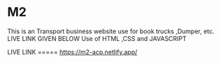 # M2
This is an Transport business website use for book trucks ,Dumper, etc.
LIVE LINK GIVEN BELOW 
Use of HTML ,CSS and JAVASCRIPT 

LIVE LINK ===== https://m2-acp.netlify.app/
